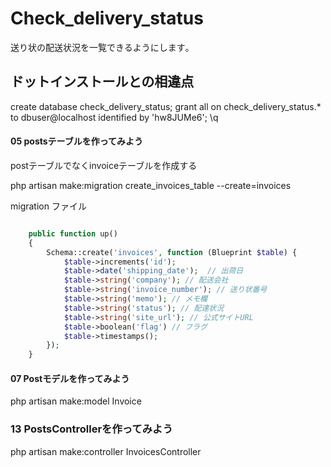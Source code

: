 # Check_delivery_status
送り状の配送状況を一覧できるようにします｡




## ドットインストールとの相違点

create database check_delivery_status;
grant all on check_delivery_status.* to dbuser@localhost identified by 'hw8JUMe6';
\q

#### 05 postsテーブルを作ってみよう

postテーブルでなくinvoiceテーブルを作成する

php artisan make:migration create_invoices_table --create=invoices


migration ファイル

```php

    public function up()
    {
        Schema::create('invoices', function (Blueprint $table) {
            $table->increments('id');
            $table->date('shipping_date');  // 出荷日
            $table->string('company'); // 配送会社
            $table->string('invoice_number'); // 送り状番号
            $table->string('memo'); // メモ欄
            $table->string('status'); // 配達状況
            $table->string('site_url'); // 公式サイトURL
            $table->boolean('flag') // フラグ
            $table->timestamps();
        });
    }

```

#### 07 Postモデルを作ってみよう

php artisan make:model Invoice


### 13 PostsControllerを作ってみよう

php artisan make:controller InvoicesController
